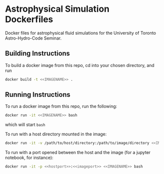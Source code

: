 # Astrophysical Simulation Dockerfiles

Docker files for astrophysical fluid simulations for the University of Toronto Astro-Hydro-Code Seminar. 

## Building Instructions

To build a docker image from this repo, cd into your chosen directory, and run

```bash
docker build -t <<IMAGENAME>> . 
```

## Running Instructions

To run a docker image from this repo, run the following:

```bash 
docker run -it <<IMAGENAME>> bash
```
which will start `bash`

To run with a host directory mounted in the image: 
```bash 
docker run -it -v /path/to/host/directory:/path/to/image/directory <<IMAGENAME>> bash
```

To run with a port opened between the host and the image (for a jupyter notebook, for instance): 
```bash 
docker run -it -p <<hostport>>:<<imageport>> <<IMAGENAME>> bash
```
